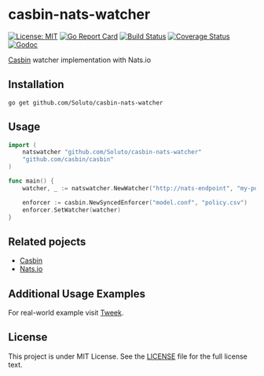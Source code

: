 # casbin-nats-watcher

[![License: MIT](https://img.shields.io/badge/License-MIT-yellow.svg)](https://opensource.org/licenses/MIT)
[![Go Report Card](https://goreportcard.com/badge/github.com/Soluto/casbin-nats-watcher)](https://goreportcard.com/report/github.com/Soluto/casbin-nats-watcher)
[![Build Status](https://travis-ci.org/Soluto/casbin-nats-watcher.svg?branch=master)](https://travis-ci.org/Soluto/casbin-nats-watcher)
[![Coverage Status](https://coveralls.io/repos/github/Soluto/casbin-nats-watcher/badge.svg?branch=master)](https://coveralls.io/github/Soluto/casbin-nats-watcher?branch=master)
[![Godoc](https://godoc.org/github.com/Soluto/casbin-nats-watcher?status.svg)](https://godoc.org/github.com/Soluto/casbin-nats-watcher)

[Casbin](https://github.com/casbin/casbin) watcher implementation with Nats.io

## Installation

    go get github.com/Soluto/casbin-nats-watcher

## Usage

```go
import (
    natswatcher "github.com/Soluto/casbin-nats-watcher"
    "github.com/casbin/casbin"
)

func main() {
    watcher, _ := natswatcher.NewWatcher("http://nats-endpoint", "my-policy-subject")

    enforcer := casbin.NewSyncedEnforcer("model.conf", "policy.csv")
    enforcer.SetWatcher(watcher)
}
```

## Related pojects
- [Casbin](https://github.com/casbin/casbin)
- [Nats.io](https://github.com/nats-io/nats.gos)


## Additional Usage Examples

For real-world example visit [Tweek](https://github.com/Soluto/tweek).

## License

This project is under MIT License. See the [LICENSE](LICENSE) file for the full license text.
